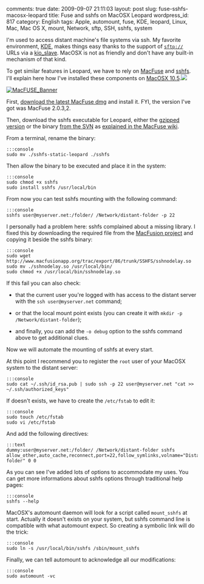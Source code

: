 comments: true
date: 2009-09-07 21:11:03
layout: post
slug: fuse-sshfs-macosx-leopard
title: Fuse and sshfs on MacOSX Leopard
wordpress_id: 817
category: English
tags: Apple, automount, fuse, KDE, leopard, Linux, Mac, Mac OS X, mount, Network, sftp, SSH, sshfs, system

I'm used to access distant machine's file systems via ssh. My favorite environment, [KDE](http://www.kde.org), makes things easy thanks to the support of [`sftp://`](http://wikipedia.org/wiki/SSH_file_transfer_protocol) URLs via a [kio_slave](http://wikipedia.org/wiki/KIO). MacOSX is not as friendly and don't have any built-in mechanism of that kind.

To get similar features in Leopard, we have to rely on [MacFuse](http://code.google.com/p/macfuse/) and [sshfs](http://fuse.sourceforge.net/sshfs.html). I'll explain here how I've installed these components on [MacOSX 10.5](http://www.amazon.com/gp/product/B000FK88JK/ref=as_li_tf_tl?ie=UTF8&tag=kevideld-20&linkCode=as2&camp=217145&creative=399381&creativeASIN=B000FK88JK).![](http://www.assoc-amazon.com/e/ir?t=kevideld-20&l=as2&o=1&a=B000FK88JK&camp=217145&creative=399381)

[![MacFUSE_Banner](http://kevin.deldycke.com/wp-content/uploads/2009/09/MacFUSE_Banner-300x86.png)](http://kevin.deldycke.com/wp-content/uploads/2009/09/MacFUSE_Banner.png)

First, [download the latest MacFuse dmg](http://code.google.com/p/macfuse/downloads/list) and install it. FYI, the version I've got was MacFuse 2.0.3,2.

Then, download the sshfs executable for Leopard, either the [gzipped version](http://osxbook.com/download/sshfs/sshfs-static-leopard.gz) or the binary [from the SVN](http://macfuse.googlecode.com/svn/trunk/filesystems/sshfs/binary/) as [explained in the MacFuse wiki](http://code.google.com/p/macfuse/wiki/MACFUSE_FS_SSHFS).

From a terminal, rename the binary:

    
    :::console
    sudo mv ./sshfs-static-leopard ./sshfs
    



Then allow the binary to be executed and place it in the system:

    
    :::console
    sudo chmod +x sshfs
    sudo install sshfs /usr/local/bin
    



From now you can test sshfs mounting with the following command:

    
    :::console
    sshfs user@myserver.net:/folder/ /Network/distant-folder -p 22
    



I personally had a problem here: sshfs complained about a missing library. I fixed this by downloading the required file from the [MacFusion project](http://www.macfusionapp.org) and copying it beside the sshfs binary:

    
    :::console
    sudo wget http://www.macfusionapp.org/trac/export/86/trunk/SSHFS/sshnodelay.so
    sudo mv ./sshnodelay.so /usr/local/bin/
    sudo chmod +x /usr/local/bin/sshnodelay.so
    



If this fail you can also check:




  * that the current user you're logged with has access to the distant server with the `ssh user@myserver.net` command;


  * or that the local mount point exists (you can create it with `mkdir -p /Network/distant-folder`);


  * and finally, you can add the `-o debug` option to the sshfs command above to get additional clues.



Now we will automate the mounting of sshfs at every start.

At this point I recommend you to register the `root` user of your MacOSX system to the distant server:

    
    :::console
    sudo cat ~/.ssh/id_rsa.pub | sudo ssh -p 22 user@myserver.net "cat >> ~/.ssh/authorized_keys"
    



If doesn't exists, we have to create the `/etc/fstab` to edit it:

    
    :::console
    sudo touch /etc/fstab
    sudo vi /etc/fstab
    



And add the following directives:

    
    :::text
    dummy:user@myserver.net:/folder/ /Network/distant-folder sshfs allow_other,auto_cache,reconnect,port=22,follow_symlinks,volname="Distant folder" 0 0
    



As you can see I've added lots of options to accommodate my uses. You can get more informations about sshfs options through traditional help pages:

    
    :::console
    sshfs --help
    



MacOSX's automount daemon will look for a script called `mount_sshfs` at start. Actually it doesn't exists on your system, but sshfs command line is compatible with what automount expect. So creating a symbolic link will do the trick:

    
    :::console
    sudo ln -s /usr/local/bin/sshfs /sbin/mount_sshfs
    



Finally, we can tell automount to acknowledge all our modifications:

    
    :::console
    sudo automount -vc
    
